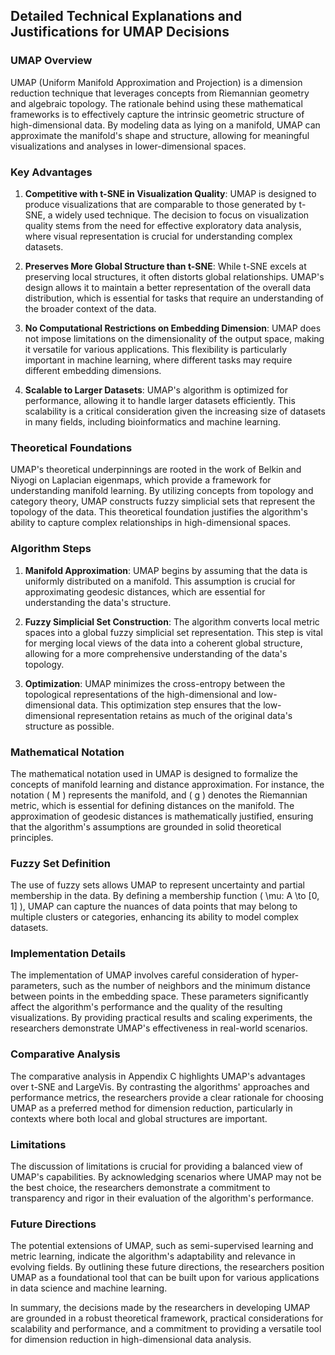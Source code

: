 ## Detailed Technical Explanations and Justifications for UMAP Decisions

### UMAP Overview
UMAP (Uniform Manifold Approximation and Projection) is a dimension reduction technique that leverages concepts from Riemannian geometry and algebraic topology. The rationale behind using these mathematical frameworks is to effectively capture the intrinsic geometric structure of high-dimensional data. By modeling data as lying on a manifold, UMAP can approximate the manifold's shape and structure, allowing for meaningful visualizations and analyses in lower-dimensional spaces.

### Key Advantages
1. **Competitive with t-SNE in Visualization Quality**: UMAP is designed to produce visualizations that are comparable to those generated by t-SNE, a widely used technique. The decision to focus on visualization quality stems from the need for effective exploratory data analysis, where visual representation is crucial for understanding complex datasets.

2. **Preserves More Global Structure than t-SNE**: While t-SNE excels at preserving local structures, it often distorts global relationships. UMAP's design allows it to maintain a better representation of the overall data distribution, which is essential for tasks that require an understanding of the broader context of the data.

3. **No Computational Restrictions on Embedding Dimension**: UMAP does not impose limitations on the dimensionality of the output space, making it versatile for various applications. This flexibility is particularly important in machine learning, where different tasks may require different embedding dimensions.

4. **Scalable to Larger Datasets**: UMAP's algorithm is optimized for performance, allowing it to handle larger datasets efficiently. This scalability is a critical consideration given the increasing size of datasets in many fields, including bioinformatics and machine learning.

### Theoretical Foundations
UMAP's theoretical underpinnings are rooted in the work of Belkin and Niyogi on Laplacian eigenmaps, which provide a framework for understanding manifold learning. By utilizing concepts from topology and category theory, UMAP constructs fuzzy simplicial sets that represent the topology of the data. This theoretical foundation justifies the algorithm's ability to capture complex relationships in high-dimensional spaces.

### Algorithm Steps
1. **Manifold Approximation**: UMAP begins by assuming that the data is uniformly distributed on a manifold. This assumption is crucial for approximating geodesic distances, which are essential for understanding the data's structure.

2. **Fuzzy Simplicial Set Construction**: The algorithm converts local metric spaces into a global fuzzy simplicial set representation. This step is vital for merging local views of the data into a coherent global structure, allowing for a more comprehensive understanding of the data's topology.

3. **Optimization**: UMAP minimizes the cross-entropy between the topological representations of the high-dimensional and low-dimensional data. This optimization step ensures that the low-dimensional representation retains as much of the original data's structure as possible.

### Mathematical Notation
The mathematical notation used in UMAP is designed to formalize the concepts of manifold learning and distance approximation. For instance, the notation \( M \) represents the manifold, and \( g \) denotes the Riemannian metric, which is essential for defining distances on the manifold. The approximation of geodesic distances is mathematically justified, ensuring that the algorithm's assumptions are grounded in solid theoretical principles.

### Fuzzy Set Definition
The use of fuzzy sets allows UMAP to represent uncertainty and partial membership in the data. By defining a membership function \( \mu: A \to [0, 1] \), UMAP can capture the nuances of data points that may belong to multiple clusters or categories, enhancing its ability to model complex datasets.

### Implementation Details
The implementation of UMAP involves careful consideration of hyper-parameters, such as the number of neighbors and the minimum distance between points in the embedding space. These parameters significantly affect the algorithm's performance and the quality of the resulting visualizations. By providing practical results and scaling experiments, the researchers demonstrate UMAP's effectiveness in real-world scenarios.

### Comparative Analysis
The comparative analysis in Appendix C highlights UMAP's advantages over t-SNE and LargeVis. By contrasting the algorithms' approaches and performance metrics, the researchers provide a clear rationale for choosing UMAP as a preferred method for dimension reduction, particularly in contexts where both local and global structures are important.

### Limitations
The discussion of limitations is crucial for providing a balanced view of UMAP's capabilities. By acknowledging scenarios where UMAP may not be the best choice, the researchers demonstrate a commitment to transparency and rigor in their evaluation of the algorithm's performance.

### Future Directions
The potential extensions of UMAP, such as semi-supervised learning and metric learning, indicate the algorithm's adaptability and relevance in evolving fields. By outlining these future directions, the researchers position UMAP as a foundational tool that can be built upon for various applications in data science and machine learning.

In summary, the decisions made by the researchers in developing UMAP are grounded in a robust theoretical framework, practical considerations for scalability and performance, and a commitment to providing a versatile tool for dimension reduction in high-dimensional data analysis.